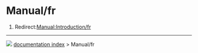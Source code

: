 # Manual/fr
1.  Redirect:[Manual:Introduction/fr](Manual:Introduction/fr.md)



---
![](images/Button_right.svg) [documentation index](../README.md) > Manual/fr
